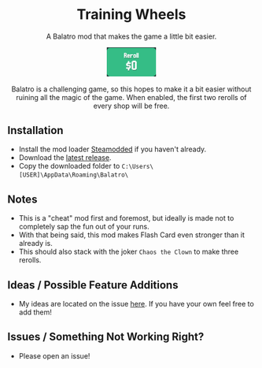<h1 align="center">Training Wheels</h1>
<p align="center">A Balatro mod that makes the game a little bit easier.</p>

<p align="center"><img src="img/reroll.png" style="width:20%" /></p>
  
<p align="center">Balatro is a challenging game, so this hopes to make it a bit easier without ruining all the magic of the game. When enabled, the first two rerolls of every shop will be free.</p>

## Installation

 - Install the mod loader [Steamodded](https://github.com/Steamopollys/Steamodded) if you haven't already. 
 - Download the [latest release](https://github.com/DivvyCr/Balatro-Preview/releases/latest).
 - Copy the downloaded folder to `C:\Users\[USER]\AppData\Roaming\Balatro\`

## Notes

 - This is a "cheat" mod first and foremost, but ideally is made not to completely sap the fun out of your runs.
 - With that being said, this mod makes Flash Card even stronger than it already is.
 - This should also stack with the joker `Chaos the Clown` to make three rerolls.

## Ideas / Possible Feature Additions
 - My ideas are located on the issue [here](https://github.com/GoldenLumia/TrainingWheels/issues/1). If you have your own feel free to add them!

## Issues / Something Not Working Right?
 - Please open an issue! 

